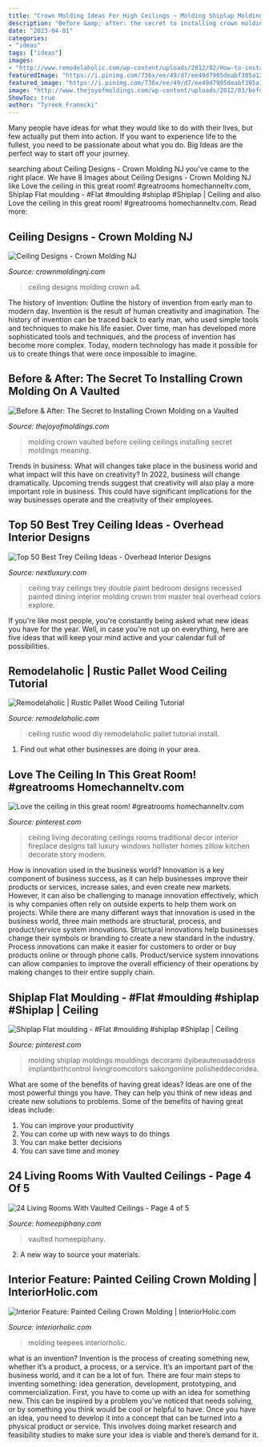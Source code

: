 ```yaml
---
title: "Crown Molding Ideas For High Ceilings ~ Molding Shiplap Moldings Mouldings Decorami Dyibeauteousaddress Implantbirthcontrol Livingroomcolors Sakongonline Polisheddecoridea"
description: "Before &amp; after: the secret to installing crown molding on a vaulted"
date: "2023-04-01"
categories:
- "ideas"
tags: ["ideas"]
images:
- "http://www.remodelaholic.com/wp-content/uploads/2012/02/How-to-install-a-DIY-rustic-wood-ceiling-by-Maple-Leaves-and-Sycamore-Trees-featured-on-Remodelaholic.jpg"
featuredImage: "https://i.pinimg.com/736x/ee/49/d7/ee49d7905deabf305a120e339dbef294.jpg"
featured_image: "https://i.pinimg.com/736x/ee/49/d7/ee49d7905deabf305a120e339dbef294.jpg"
image: "http://www.thejoyofmoldings.com/wp-content/uploads/2012/03/before-great-room-crown-molding-vaulted-ceiling.jpg"
ShowToc: true
author: "Tyreek Franecki"
---
```



Many people have ideas for what they would like to do with their lives, but few actually put them into action. If you want to experience life to the fullest, you need to be passionate about what you do. Big Ideas are the perfect way to start off your journey.

	

		
searching about Ceiling Designs - Crown Molding NJ you've came to the right place. We have 8 Images about Ceiling Designs - Crown Molding NJ like Love the ceiling in this great room! #greatrooms homechanneltv.com, Shiplap Flat moulding - #Flat #moulding #shiplap #Shiplap | Ceiling and also Love the ceiling in this great room! #greatrooms homechanneltv.com. Read more:
		
    
## Ceiling Designs - Crown Molding NJ

<img loading=lazy src="http://crownmoldingnj.com/wp-content/uploads/2014/08/ceiling-design-3.jpg" onerror="this.onerror=null;this.src='https://tse2.mm.bing.net/th?id=OIP.KalKUbUf788nPDsN4rMFVQHaFj&amp;pid=15.1';" alt="Ceiling Designs - Crown Molding NJ">

_Source: crownmoldingnj.com_

>ceiling designs molding crown a4. 

	

The history of invention: Outline the history of invention from early man to modern day.
Invention is the result of human creativity and imagination. The history of invention can be traced back to early man, who used simple tools and techniques to make his life easier. Over time, man has developed more sophisticated tools and techniques, and the process of invention has become more complex. Today, modern technology has made it possible for us to create things that were once impossible to imagine.

    
## Before &amp; After: The Secret To Installing Crown Molding On A Vaulted

<img loading=lazy src="http://www.thejoyofmoldings.com/wp-content/uploads/2012/03/before-great-room-crown-molding-vaulted-ceiling.jpg" onerror="this.onerror=null;this.src='https://tse4.mm.bing.net/th?id=OIP.TbwcDWAOu8L0Wsh6wOjdhQHaJ4&amp;pid=15.1';" alt="Before &amp; After: The Secret to Installing Crown Molding on a Vaulted">

_Source: thejoyofmoldings.com_

>molding crown vaulted before ceiling ceilings installing secret moldings meaning. 

	

Trends in business: What will changes take place in the business world and what impact will this have on creativity?
In 2022, business will change dramatically. Upcoming trends suggest that creativity will also play a more important role in business. This could have significant implications for the way businesses operate and the creativity of their employees.

    
## Top 50 Best Trey Ceiling Ideas - Overhead Interior Designs

<img loading=lazy src="http://nextluxury.com/wp-content/uploads/dining-room-good-ideas-for-trey-ceilings.jpg" onerror="this.onerror=null;this.src='https://tse1.mm.bing.net/th?id=OIP.4jd1dQgxAcvCV7Cx2EvdQwAAAA&amp;pid=15.1';" alt="Top 50 Best Trey Ceiling Ideas - Overhead Interior Designs">

_Source: nextluxury.com_

>ceiling tray ceilings trey double paint bedroom designs recessed painted dining interior molding crown trim master teal overhead colors explore. 

	

If you're like most people, you're constantly being asked what new ideas you have for the year. Well, in case you're not up on everything, here are five ideas that will keep your mind active and your calendar full of possibilities. 

    
## Remodelaholic | Rustic Pallet Wood Ceiling Tutorial

<img loading=lazy src="http://www.remodelaholic.com/wp-content/uploads/2012/02/How-to-install-a-DIY-rustic-wood-ceiling-by-Maple-Leaves-and-Sycamore-Trees-featured-on-Remodelaholic.jpg" onerror="this.onerror=null;this.src='https://tse2.mm.bing.net/th?id=OIP.41YQ4WMv40wFwsvfuH1dEAHaLG&amp;pid=15.1';" alt="Remodelaholic | Rustic Pallet Wood Ceiling Tutorial">

_Source: remodelaholic.com_

>ceiling rustic wood diy remodelaholic pallet tutorial install. 

	

1. Find out what other businesses are doing in your area.

    
## Love The Ceiling In This Great Room! #greatrooms Homechanneltv.com

<img loading=lazy src="https://i.pinimg.com/736x/41/a3/4c/41a34cd89b74c233bdb76316de845cd7--traditional-living-rooms-living-room-ideas.jpg?b=t" onerror="this.onerror=null;this.src='https://tse4.mm.bing.net/th?id=OIP.nr_sO6e8__YHlTdPFT0aYwHaKt&amp;pid=15.1';" alt="Love the ceiling in this great room! #greatrooms homechanneltv.com">

_Source: pinterest.com_

>ceiling living decorating ceilings rooms traditional decor interior fireplace designs tall luxury windows hollister homes zillow kitchen decorate story modern. 

	

How is innovation used in the business world?
Innovation is a key component of business success, as it can help businesses improve their products or services, increase sales, and even create new markets. However, it can also be challenging to manage innovation effectively, which is why companies often rely on outside experts to help them work on projects. 
While there are many different ways that innovation is used in the business world, three main methods are structural, process, and product/service system innovations. Structural innovations help businesses change their symbols or branding to create a new standard in the industry. Process innovations can make it easier for customers to order or buy products online or through phone calls. Product/service system innovations can allow companies to improve the overall efficiency of their operations by making changes to their entire supply chain.

    
## Shiplap Flat Moulding - #Flat #moulding #shiplap #Shiplap | Ceiling

<img loading=lazy src="https://i.pinimg.com/736x/ee/49/d7/ee49d7905deabf305a120e339dbef294.jpg" onerror="this.onerror=null;this.src='https://tse1.mm.bing.net/th?id=OIP.r4Uu30Gsx1ghyHxn-kt40gHaJ3&amp;pid=15.1';" alt="Shiplap Flat moulding - #Flat #moulding #shiplap #Shiplap | Ceiling">

_Source: pinterest.com_

>molding shiplap moldings mouldings decorami dyibeauteousaddress implantbirthcontrol livingroomcolors sakongonline polisheddecoridea. 

	

What are some of the benefits of having great ideas?
Ideas are one of the most powerful things you have. They can help you think of new ideas and create new solutions to problems. Some of the benefits of having great ideas include: 
1. You can improve your productivity
2. You can come up with new ways to do things
3. You can make better decisions
4. You can save time and money

    
## 24 Living Rooms With Vaulted Ceilings - Page 4 Of 5

<img loading=lazy src="https://homeepiphany.com/wp-content/uploads/2015/11/24-Living-Rooms-With-Vaulted-Ceilings-17.jpg" onerror="this.onerror=null;this.src='https://tse1.mm.bing.net/th?id=OIP.dPjR8t2DaQFc5JFMbJzwFgHaFj&amp;pid=15.1';" alt="24 Living Rooms With Vaulted Ceilings - Page 4 of 5">

_Source: homeepiphany.com_

>vaulted homeepiphany. 

	

2. A new way to source your materials.

    
## Interior Feature: Painted Ceiling Crown Molding | InteriorHolic.com

<img loading=lazy src="https://www.interiorholic.com/photos/Red-crown-molding-and-pink-ceiling.jpg" onerror="this.onerror=null;this.src='https://tse4.mm.bing.net/th?id=OIP.WcOcgnILCmRLJC-jyQcJSQHaJQ&amp;pid=15.1';" alt="Interior Feature: Painted Ceiling Crown Molding | InteriorHolic.com">

_Source: interiorholic.com_

>molding teepees interiorholic. 

	

what is an invention?
Invention is the process of creating something new, whether it’s a product, a process, or a service. It’s an important part of the business world, and it can be a lot of fun.
There are four main steps to inventing something: idea generation, development, prototyping, and commercialization. First, you have to come up with an idea for something new. This can be inspired by a problem you’ve noticed that needs solving, or by something you think would be cool or helpful to have. Once you have an idea, you need to develop it into a concept that can be turned into a physical product or service. This involves doing market research and feasibility studies to make sure your idea is viable and there’s demand for it.

